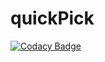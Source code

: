 # quickPick
[![Codacy Badge](https://api.codacy.com/project/badge/Grade/56a905b6fd034136ab8f4150a2cacc70)](https://app.codacy.com/gh/richardechegaray/quickPick?utm_source=github.com&utm_medium=referral&utm_content=richardechegaray/quickPick&utm_campaign=Badge_Grade)


  
  
